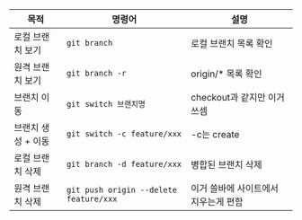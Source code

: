 | 목적 | 명령어 | 설명 |
|------|--------|------|
| 로컬 브랜치 보기 | `git branch` | 로컬 브랜치 목록 확인 |
| 원격 브랜치 보기 | `git branch -r` | origin/* 목록 확인 |
| 브랜치 이동 | `git switch 브랜치명` | checkout과 같지만 이거 쓰셈 |
| 브랜치 생성 + 이동 | `git switch -c feature/xxx` | -c는 create |
| 로컬 브랜치 삭제 | `git branch -d feature/xxx` | 병합된 브랜치 삭제 |
| 원격 브랜치 삭제 | `git push origin --delete feature/xxx` | 이거 쓸바에 사이트에서 지우는게 편함 |
